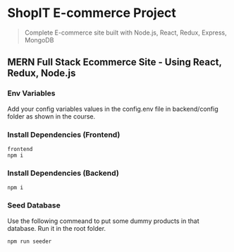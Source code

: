 # ShopIT E-commerce Project

> Complete E-commerce site built with Node.js, React, Redux, Express, MongoDB

## MERN Full Stack Ecommerce Site - Using React, Redux, Node.js

### Env Variables

Add your config variables values in the config.env file in backend/config folder as shown in the course.

### Install Dependencies (Frontend)

```
frontend
npm i
```

### Install Dependencies (Backend)

```
npm i

```

### Seed Database

Use the following commeand to put some dummy products in that database. Run it in the root folder.

```
npm run seeder
```
